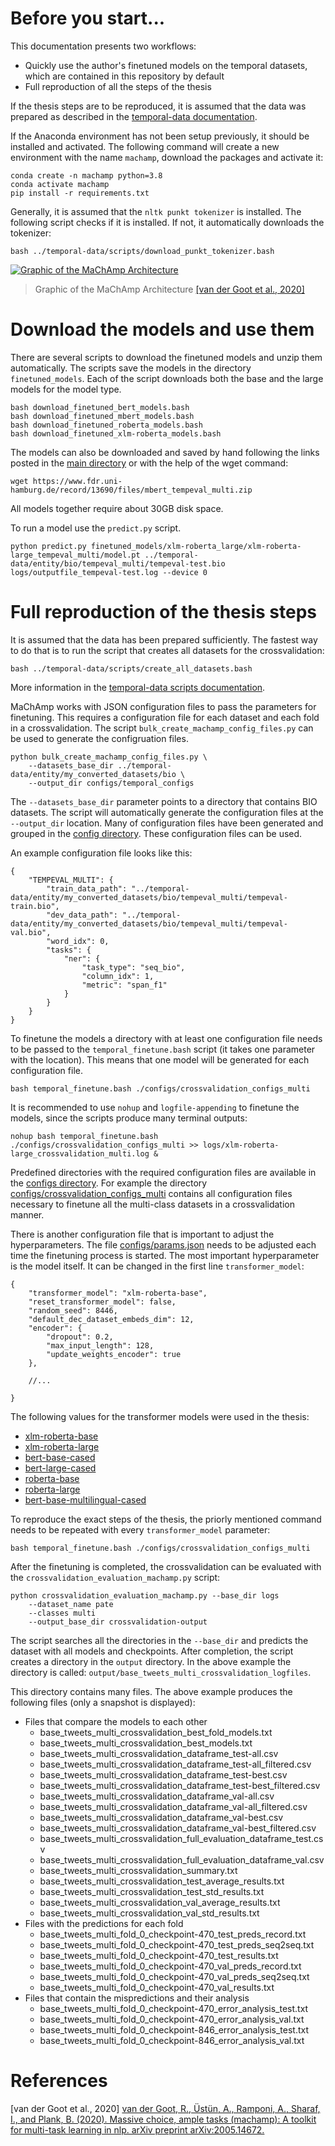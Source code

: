 # Before you start...

This documentation presents two workflows:
* Quickly use the author's finetuned models on the temporal datasets, which are contained in this repository by default
* Full reproduction of all the steps of the thesis

If the thesis steps are to be reproduced, it is assumed that the data was prepared as described in the [temporal-data documentation](../temporal-data/).

If the Anaconda environment has not been setup previously, it should be installed and activated.
The following command will create a new environment with the name ``machamp``, download the packages and activate it:

```
conda create -n machamp python=3.8
conda activate machamp
pip install -r requirements.txt
```

Generally, it is assumed that the ``nltk punkt tokenizer`` is installed.
The following script checks if it is installed.
If not, it automatically downloads the tokenizer:

```
bash ../temporal-data/scripts/download_punkt_tokenizer.bash
```

[![Graphic of the MaChAmp Architecture](../docs/images/machamp_architecture-small.png)](#download-the-models)
> Graphic of the MaChAmp Architecture [[van der Goot et al., 2020]](#download-the-models-and-use-them)





# Download the models and use them

There are several scripts to download the finetuned models and unzip them automatically.
The scripts save the models in the directory ``finetuned_models``.
Each of the script downloads both the base and the large models for the model type.

```
bash download_finetuned_bert_models.bash
bash download_finetuned_mbert_models.bash
bash download_finetuned_roberta_models.bash
bash download_finetuned_xlm-roberta_models.bash
```

The models can also be downloaded and saved by hand following the links posted in the [main directory](..) or with the help of the wget command:

```
wget https://www.fdr.uni-hamburg.de/record/13690/files/mbert_tempeval_multi.zip
```

All models together require about 30GB disk space.

To run a model use the ``predict.py`` script.

```
python predict.py finetuned_models/xlm-roberta_large/xlm-roberta-large_tempeval_multi/model.pt ../temporal-data/entity/bio/tempeval_multi/tempeval-test.bio logs/outputfile_tempeval-test.log --device 0 
```





# Full reproduction of the thesis steps

It is assumed that the data has been prepared sufficiently.
The fastest way to do that is to run the script that creates all datasets for the crossvalidation:

```
bash ../temporal-data/scripts/create_all_datasets.bash 
```

More information in the [temporal-data scripts documentation](../temporal-data/scripts/).

MaChAmp works with JSON configuration files to pass the parameters for finetuning.
This requires a configuration file for each dataset and each fold in a crossvalidation.
The script ``bulk_create_machamp_config_files.py`` can be used to generate the configruation files.

```
python bulk_create_machamp_config_files.py \
    --datasets_base_dir ../temporal-data/entity/my_converted_datasets/bio \
    --output_dir configs/temporal_configs
```

The ``--datasets_base_dir`` parameter points to a directory that contains BIO datasets.
The script will automatically generate the configuration files at the ``--output_dir`` location.
Many of configuration files have been generated and grouped in the [config directory](configs).
These configuration files can be used.

An example configuration file looks like this:

```
{
    "TEMPEVAL_MULTI": {
        "train_data_path": "../temporal-data/entity/my_converted_datasets/bio/tempeval_multi/tempeval-train.bio",
        "dev_data_path": "../temporal-data/entity/my_converted_datasets/bio/tempeval_multi/tempeval-val.bio",
        "word_idx": 0,
        "tasks": {
            "ner": {
                "task_type": "seq_bio",
                "column_idx": 1,
                "metric": "span_f1"
            }
        }
    }
}
```

To finetune the models a directory with at least one configuration file needs to be passed to the ``temporal_finetune.bash`` script (it takes one parameter with the location).
This means that one model will be generated for each configuration file.

```
bash temporal_finetune.bash ./configs/crossvalidation_configs_multi
```

It is recommended to use ``nohup`` and ``logfile-appending`` to finetune the models, since the scripts produce many terminal outputs:

```
nohup bash temporal_finetune.bash ./configs/crossvalidation_configs_multi >> logs/xlm-roberta-large_crossvalidation_multi.log &
```

Predefined directories with the required configuration files are available in the [configs directory](configs).
For example the directory [configs/crossvalidation_configs_multi](configs/crossvalidation_configs_multi) contains all configuration files necessary to finetune all the multi-class datasets in a crossvalidation manner.

There is another configuration file that is important to adjust the hyperparameters.
The file [configs/params.json](configs/params.json) needs to be adjusted each time the finetuning process is started.
The most important hyperparameter is the model itself.
It can be changed in the first line ``transformer_model``:

```
{
    "transformer_model": "xlm-roberta-base",
    "reset_transformer_model": false,
    "random_seed": 8446,
    "default_dec_dataset_embeds_dim": 12,
    "encoder": {
        "dropout": 0.2,
        "max_input_length": 128,
        "update_weights_encoder": true
    },

    //...

}
```

The following values for the transformer models were used in the thesis:

* [xlm-roberta-base](https://huggingface.co/xlm-roberta-base)
* [xlm-roberta-large](https://huggingface.co/xlm-roberta-large)
* [bert-base-cased](https://huggingface.co/bert-base-cased)
* [bert-large-cased](https://huggingface.co/bert-large-cased)
* [roberta-base](https://huggingface.co/roberta-base)
* [roberta-large](https://huggingface.co/roberta-large)
* [bert-base-multilingual-cased](https://huggingface.co/bert-base-multilingual-cased)

To reproduce the exact steps of the thesis, the priorly mentioned command needs to be repeated with every ``transformer_model`` parameter:

```
bash temporal_finetune.bash ./configs/crossvalidation_configs_multi
```

After the finetuning is completed, the crossvalidation can be evaluated with the ``crossvalidation_evaluation_machamp.py`` script:

```
python crossvalidation_evaluation_machamp.py --base_dir logs
    --dataset_name pate
    --classes multi
    --output_base_dir crossvalidation-output
```

The script searches all the directories in the ``--base_dir`` and predicts the dataset with all models and checkpoints.
After completion, the script creates a directory in the ``output`` directory.
In the above example the directory is called: ``output/base_tweets_multi_crossvalidation_logfiles``.

This directory contains many files.
The above example produces the following files (only a snapshot is displayed):

* Files that compare the models to each other
    * base_tweets_multi_crossvalidation_best_fold_models.txt
    * base_tweets_multi_crossvalidation_best_models.txt
    * base_tweets_multi_crossvalidation_dataframe_test-all.csv
    * base_tweets_multi_crossvalidation_dataframe_test-all_filtered.csv
    * base_tweets_multi_crossvalidation_dataframe_test-best.csv
    * base_tweets_multi_crossvalidation_dataframe_test-best_filtered.csv
    * base_tweets_multi_crossvalidation_dataframe_val-all.csv
    * base_tweets_multi_crossvalidation_dataframe_val-all_filtered.csv
    * base_tweets_multi_crossvalidation_dataframe_val-best.csv
    * base_tweets_multi_crossvalidation_dataframe_val-best_filtered.csv
    * base_tweets_multi_crossvalidation_full_evaluation_dataframe_test.csv
    * base_tweets_multi_crossvalidation_full_evaluation_dataframe_val.csv
    * base_tweets_multi_crossvalidation_summary.txt
    * base_tweets_multi_crossvalidation_test_average_results.txt
    * base_tweets_multi_crossvalidation_test_std_results.txt
    * base_tweets_multi_crossvalidation_val_average_results.txt
    * base_tweets_multi_crossvalidation_val_std_results.txt
* Files with the predictions for each fold
    * base_tweets_multi_fold_0_checkpoint-470_test_preds_record.txt
    * base_tweets_multi_fold_0_checkpoint-470_test_preds_seq2seq.txt
    * base_tweets_multi_fold_0_checkpoint-470_test_results.txt
    * base_tweets_multi_fold_0_checkpoint-470_val_preds_record.txt
    * base_tweets_multi_fold_0_checkpoint-470_val_preds_seq2seq.txt
    * base_tweets_multi_fold_0_checkpoint-470_val_results.txt
* Files that contain the mispredictions and their analysis
    * base_tweets_multi_fold_0_checkpoint-470_error_analysis_test.txt
    * base_tweets_multi_fold_0_checkpoint-470_error_analysis_val.txt
    * base_tweets_multi_fold_0_checkpoint-846_error_analysis_test.txt
    * base_tweets_multi_fold_0_checkpoint-846_error_analysis_val.txt





# References

[van der Goot et al., 2020] [van der Goot, R., Üstün, A., Ramponi, A., Sharaf, I., and Plank, B. (2020). Massive choice, ample tasks (machamp): A toolkit for multi-task learning in nlp. arXiv preprint arXiv:2005.14672.](https://arxiv.org/abs/2005.14672)